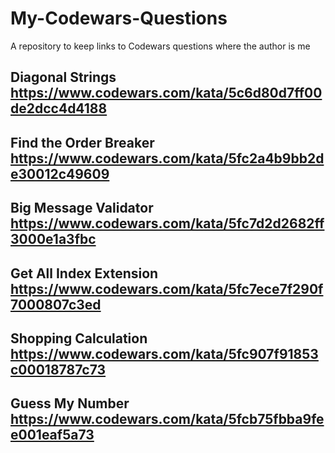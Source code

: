 # My-Codewars-Questions
A repository to keep links to Codewars questions where the author is me

## Diagonal Strings  &nbsp; &nbsp; &nbsp; &nbsp; &nbsp; &nbsp; &nbsp; &nbsp; https://www.codewars.com/kata/5c6d80d7ff00de2dcc4d4188
## Find the Order Breaker &nbsp; &nbsp; &nbsp; &nbsp; &nbsp; &nbsp; &nbsp; &nbsp; https://www.codewars.com/kata/5fc2a4b9bb2de30012c49609
## Big Message Validator &nbsp; &nbsp; &nbsp; &nbsp; &nbsp; &nbsp; &nbsp; &nbsp; https://www.codewars.com/kata/5fc7d2d2682ff3000e1a3fbc
## Get All Index Extension &nbsp; &nbsp; &nbsp; &nbsp; &nbsp; &nbsp; &nbsp; &nbsp; https://www.codewars.com/kata/5fc7ece7f290f7000807c3ed
## Shopping Calculation &nbsp; &nbsp; &nbsp; &nbsp; &nbsp; &nbsp; &nbsp; &nbsp; https://www.codewars.com/kata/5fc907f91853c00018787c73
## Guess My Number &nbsp; &nbsp; &nbsp; &nbsp; &nbsp; &nbsp; &nbsp; &nbsp; https://www.codewars.com/kata/5fcb75fbba9fee001eaf5a73
